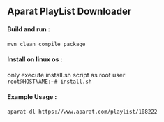 ## Aparat PlayList Downloader
#### Build and run : 
`mvn clean compile package`  


#### Install on linux os : 
only execute install.sh script as root user   
`root@HOSTNAME:~# install.sh` 

#### Example Usage :
`aparat-dl https://www.aparat.com/playlist/108222`   